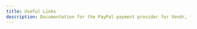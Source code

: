 ```yaml
---
title: Useful Links
description: Documentation for the PayPal payment provider for Vendr, the eCommerce solution for Umbraco v8+
---
```


<work-in-progress />